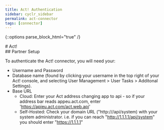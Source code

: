 ```yaml
---
title: Act! Authentication
sidebar: cyclr_sidebar
permalink: act-connector
tags: [connector]
---
```

{::options parse_block_html="true" /}
<section class="card">
# Act!


</section>
<section class="card">
## Partner Setup

To authenticate the Act! connector, you will need your:

* Username and Password
* Database name (found by clicking your username in the top right of your Act! console, and selecting User Management > User Tasks > Additonal Settings).
* Base URL
  * Cloud: Enter your Act address changing app to api - so if your address bar reads appeu.act.com, enter  'https://apieu.act.com/act.web.api'
  * Self-Hosted: Check your domain URL ("http://<yourip or domain>/api/system) with your system administrator. i.e. if you can reach "http://1.1.1.1/api/system" you should enter "https://1.1.1.1"

</section>

